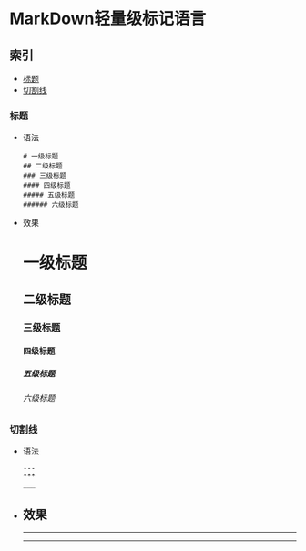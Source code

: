 MarkDown轻量级标记语言
===


索引
---
- [标题](#标题)
- [切割线](#切割线)


### 标题
- 语法
    ```
    # 一级标题
    ## 二级标题
    ### 三级标题
    #### 四级标题
    ##### 五级标题
    ###### 六级标题
    ```

- 效果
    # 一级标题
    ## 二级标题
    ### 三级标题
    #### 四级标题
    ##### 五级标题
    ###### 六级标题


### 切割线
- 语法
    ```
    ---
    ***
    ___
    ```

- 效果
    ---
    ***
    ___

